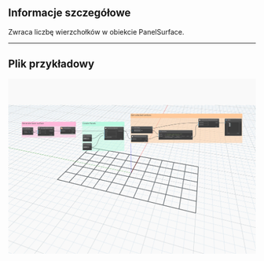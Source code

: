 ## Informacje szczegółowe
Zwraca liczbę wierzchołków w obiekcie PanelSurface.
___
## Plik przykładowy

![NumVertices](./Autodesk.DesignScript.Geometry.PanelSurface.NumVertices_img.jpg)
